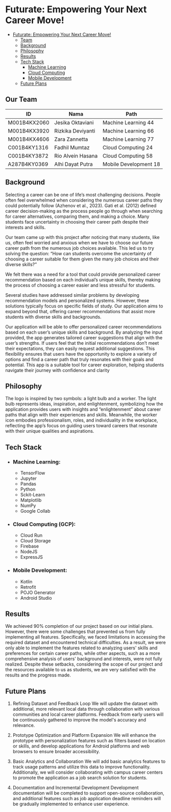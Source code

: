 # Futurate: Empowering Your Next Career Move!

- [Futurate: Empowering Your Next Career Move!](#futurate-empowering-your-next-career-move)
  - [Team](#our-team)
  - [Background](#background)
  - [Philosophy](#philosophy)
  - [Results](#results)
  - [Tech Stack](#tech-stack)
    - [Machine Learning](#machine-learning)
    - [Cloud Computing](#cloud-computing-gcp)
    - [Mobile Development](#mobile-development)
  - [Future Plans](#future-plans)

## Our Team

| ID             | Nama                  | Path   |
|-----------------|-----------------------|--------|
| M001B4KX2060   | Jesika Oktaviani      | Machine Learning 44    |
| M001B4KX3920   | Rizkika Deviyanti     | Machine Learning 66    |
| M001B4KX4606   | Zara Zannetta         | Machine Learning 77    |
| C001B4KY1316   | Fadhil Mumtaz         | Cloud Computing 24     |
| C001B4KY3872   | Rio Alvein Hasana     | Cloud Computing 58     |
| A287B4KY0369   | Alhi Dayat Putra      | Mobile Development 18  |

## Background
Selecting a career can be one of life’s most challenging decisions. People often feel overwhelmed when considering the numerous career paths they could potentially follow (Azhenov et al., 2023). Gati et al. (2012) defined career decision-making as the process people go through when searching for career alternatives, comparing them, and making a choice. Many students face uncertainty in choosing their career path despite their interests and skills.

Our team came up with this project after noticing that many students, like us, often feel worried and anxious when we have to choose our future career path from the numerous job choices available. This led us to try solving the question:
“How can students overcome the uncertainty of choosing a career suitable for them given the many job choices and their diverse skills?”

We felt there was a need for a tool that could provide personalized career recommendation based on each individual’s unique skills, thereby making the process of choosing a career easier and less stressful for students.

Several studies have addressed similar problems by developing recommendation models and personalized systems. However, these solutions typically focus on specific fields of study. Our application aims to expand beyond that, offering career recommendations that assist more students with diverse skills and backgrounds.

Our application will be able to offer personalized career recommendations based on each user’s unique skills and background. By analyzing the input provided, the app generates tailored career suggestions that align with the user’s strengths. If users feel that the initial recommendations don’t meet their expectations, they can easily request additional suggestions. This flexibility ensures that users have the opportunity to explore a variety of options and find a career path that truly resonates with their goals and potential. This app is a suitable tool for career exploration, helping students navigate their journey with confidence and clarity

## Philosophy
The logo is inspired by two symbols: a light bulb and a worker. The light bulb represents ideas, inspiration, and enlightenment, symbolizing how the application provides users with insights and “enlightenment” about career paths that align with their experiences and skills. Meanwhile, the worker icon embodies professionalism, roles, and individuality in the workplace, reflecting the app’s focus on guiding users toward careers that resonate with their unique qualities and aspirations.

## Tech Stack
- ### Machine Learning:
  - TensorFlow
  - Jupyter
  - Pandas
  - Python
  - Sckit-Learn
  - Matplotlib
  - NumPy
  - Google Collab
- ### Cloud Computing (GCP):
  - Cloud Run
  - Cloud Storage
  - Firebase
  - NodeJS
  - ExpressJS
- ### Mobile Development:
  - Kotlin
  - Retrofit
  - POJO Generator
  - Android Studio

## Results
We achieved 90% completion of our project based on our initial plans. However, there were some challenges that prevented us from fully implementing all features. Specifically, we faced limitations in accessing the required dataset and encountered technical difficulties. As a result, we were only able to implement the features related to analyzing users' skills and preferences for certain career paths, while other aspects, such as a more comprehensive analysis of users' background and interests, were not fully realized. Despite these setbacks, considering the scope of our project and the resources available to us as students, we are very satisfied with the results and the progress made.

## Future Plans
1. Refining Dataset and Feedback Loop
We will update the dataset with additional, more relevant local data through collaboration with various communities and local career platforms. Feedback from early users will be continuously gathered to improve the model's accuracy and relevance.

2. Prototype Optimization and Platform Expansion
We will enhance the prototype with personalization features such as filters based on location or skills, and develop applications for Android platforms and web browsers to ensure broader accessibility.

3. Basic Analytics and Collaboration
We will add basic analytics features to track usage patterns and utilize this data to improve functionality. Additionally, we will consider collaborating with campus career centers to promote the application as a job search solution for students.

4. Documentation and Incremental Development
Development documentation will be completed to support open-source collaboration, and additional features such as job application deadline reminders will be gradually implemented to enhance user experience.
